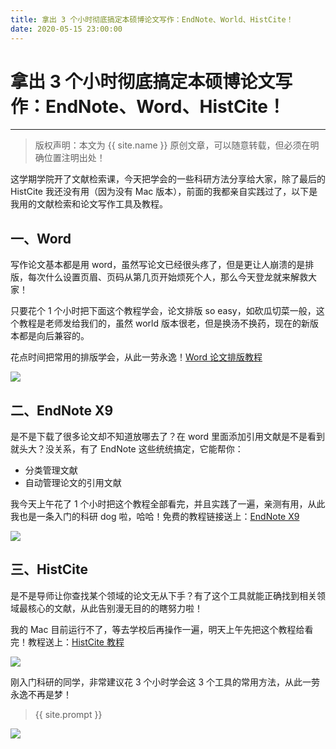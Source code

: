 ```yaml
---
title: 拿出 3 个小时彻底搞定本硕博论文写作：EndNote、World、HistCite！
date: 2020-05-15 23:00:00
---
```

# 拿出 3 个小时彻底搞定本硕博论文写作：EndNote、Word、HistCite！
***
> 版权声明：本文为 {{ site.name }} 原创文章，可以随意转载，但必须在明确位置注明出处！

这学期学院开了文献检索课，今天把学会的一些科研方法分享给大家，除了最后的 HistCite 我还没有用（因为没有 Mac 版本），前面的我都亲自实践过了，以下是我用的文献检索和论文写作工具及教程。

## 一、Word

写作论文基本都是用 word，虽然写论文已经很头疼了，但是更让人崩溃的是排版，每次什么设置页眉、页码从第几页开始烦死个人，那么今天登龙就来解救大家！

只要花个 1 个小时把下面这个教程学会，论文排版 so easy，如砍瓜切菜一般，这个教程是老师发给我们的，虽然 world 版本很老，但是换汤不换药，现在的新版本都是向后兼容的。

花点时间把常用的排版学会，从此一劳永逸！[Word 论文排版教程](https://github.com/DLonng/AI-Notes/tree/master/Tools)

![](https://dlonng.oss-cn-shenzhen.aliyuncs.com/blog/world_2003.png)



## 二、EndNote X9

是不是下载了很多论文却不知道放哪去了？在 word 里面添加引用文献是不是看到就头大？没关系，有了 EndNote 这些统统搞定，它能帮你：

- 分类管理文献
- 自动管理论文的引用文献

我今天上午花了 1 个小时把这个教程全部看完，并且实践了一遍，亲测有用，从此我也是一条入门的科研 dog 啦，哈哈！免费的教程链接送上：[EndNote X9](https://github.com/wanzhenchn/EndNote_Tutorial_Hand_by_Hand)

![](https://dlonng.oss-cn-shenzhen.aliyuncs.com/blog/endnote_x9.png)



## 三、HistCite

是不是导师让你查找某个领域的论文无从下手？有了这个工具就能正确找到相关领域最核心的文献，从此告别漫无目的的瞎努力啦！

我的 Mac 目前运行不了，等去学校后再操作一遍，明天上午先把这个教程给看完！教程送上：[HistCite 教程](https://github.com/wanzhenchn/HistCite_Tutorial)

![](https://dlonng.oss-cn-shenzhen.aliyuncs.com/blog/histcite.png)



刚入门科研的同学，非常建议花 3 个小时学会这 3 个工具的常用方法，从此一劳永逸不再是梦！


> {{ site.prompt }}



![](https://dlonng.oss-cn-shenzhen.aliyuncs.com/blog/dlonng_qrcode.jpg#pic_center)